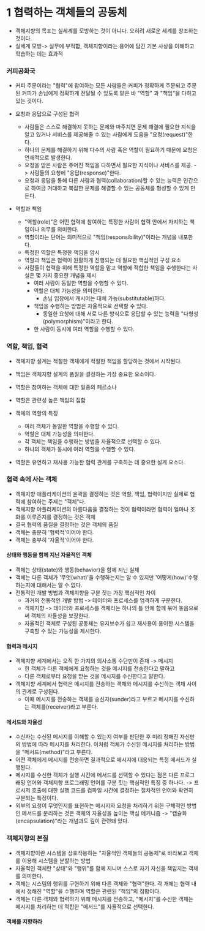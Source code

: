 # 1 협력하는 객체들의 공동체

- 객체지향의 목표는 실세계를 모방하는 것이 아니다. 오히려 새로운 세계를 창조하는 것이다.
- 실세계 모방-> 실무에 부적합, 객체지향이라는 용어에 담긴 기본 사상을 이해하고 학습하는 데는 효과적
### 커피공화국
  - 커피 주문이라는 "협력"에 참여하는 모든 사람들은 커피가 정확하게 주문되고 주문된 커피가 손님에게
정확하게 전달될 수 있도록 맡은 바 "역할" 과 "책임"을 다하고 있는 것이다.


- 요청과 응답으로 구성된 협력
  - 사람들은 스스로 해결하지 못하는 문제와 마주치면 문제 해결에 필요한 지식을 알고 있거나 서비스를
제공해줄 수 있는 사람에게 도움을 "요청(request)"한다.
  - 하나의 문제를 해결하기 위해 다수의 사람 혹은 역할이 필요하기 때문에 요청은 연쇄적으로 발생한다.
  - 요청을 받은 사람은 주어진 책임을 다하면서 필요한 지식이나 서비스를 제공. -> 사람들의 요청에
"응답(response)"한다.
  - 요청과 응답을 통해 다른 사람과 협력(collaboration)할 수 있는 능력은 인간으로 하여금
거대하고 복잡한 문제를 해결할 수 있는 공동체를 형성할 수 있게 만든다.


- 역할과 책임
  - "역할(role)"은 어떤 협력에 참여하는 특정한 사람이 협력 안에서 차지하는 책임이나 의무를 의미한다.
  - 역할이라는 단어는 의미적으로 "책임(responsibility)"이라는 개념을 내포한다.
  - 특정한 역할은 특정한 책임을 암시
  - 역할과 책임은 협력이 원활하게 진행되는 데 필요한 핵심적인 구성 요소
  - 사람들이 협력을 위해 특정한 역할을 맡고 역할에 적합한 책임을 수행한다는 사실은 몇 가지 중요한 개념을 제시
    - 여러 사람이 동일한 역할을 수행할 수 있다.
    - 역할은 대체 가능성을 의미한다.
      - 손님 입장에서 캐시어는 대체 가능(substitutable)하다.
    - 책임을 수행하는 방법은 자율적으로 선택할 수 있다.
      - 동일한 요청에 대해 서로 다른 방식으로 응답할 수 있는 능력을 "다형성(polymorphism)"이라고 한다.
    - 한 사람이 동시에 여러 역할을 수행할 수 있다.


### 역할, 책임, 협력
- 객체지향 설계는 적절한 객체에게 적절한 책임을 할당하는 것에서 시작된다.
- 책임은 객체지향 설계의 품질을 결정하는 가장 중요한 요소이다.

- 역할은 참여하는 객체에 대한 일종의 페르소나
- 역할은 관련성 높은 책임의 집합
- 객체의 역할의 특징
  - 여러 객체가 동일한 역할을 수행할 수 있다.
  - 역할은 대체 가능성을 의미한다.
  - 각 객체는 책임을 수행하는 방법을 자율적으로 선택할 수 있다.
  - 하나의 객체가 동시에 여러 역할을 수행할 수 있다.
- 역할은 유연하고 재사용 가능한 협력 관계를 구축하는 데 중요한 설계 요소다.

### 협력 속에 사는 객체

- 객체지향 애플리케이션의 윤곽을 결정하는 것은 역할, 책임, 협력이지만 실제로 협력에 참여하는 주제는 "객체"다.
- 객체지향 야플리케이션의 아름다움을 결정하는 것이 협력이라면 협력이 얼마나 조화를 이루즌지를 결정하는 것은 객체
- 결국 협력의 품질을 결정하는 것은 객체의 품질 
- 객체는 충분히 '협력적'이어야 한다.
- 객체는 충부히 '자율적'이어야 한다.

#### 상태와 행동을 함께 지닌 자율적인 객체
- 객체는 상태(state)와 행동(behavior)을 함께 지닌 실체
- 객체는 다른 객체가 '무엇(what)'을 수행하는지는 알 수 있지만 '어떻게(how)'수행하는지에 대해서는 알 수 없다.
- 전통적인 개발 방법과 객체지향을 구분 짓는 가장 핵심적인 차이
  - 과거의 전통적인 개발 방법 -> 데이터와 프로세스를 엄격하게 구분한다.
  - 객체지향 -> 데이터와 프로세스를 객체라는 하나의 틀 안에 함께 묶어 놓음으로써 객체의 자율성을 보장한다.
  - 자율적인 객체로 구성된 공동체는 유지보수가 쉽고 재사용이 용이한 시스템을 구축할 수 있는 가능성을 제시한다.

#### 협력과 메시지
- 객체지향 세계에서는 오직 한 가지의 의사소통 수단만이 존재 -> 메시지
  - 한 객체가 다른 객체에게 요청하는 것을 메시지를 전송한다고 말하고
  - 다른 객체로부터 요청을 받는 것을 메시지를 수신한다고 말한다.
- 객체지향 세계에서 협력은 메시지를 전송하는 객체와 메시지를 수신하는 객체 사이의 관계로 구성된다.
  - 이때 메시지를 전송하는 객체를 송신자(sunder)라고 부르고 메시지를 수신하는 객체를(receiver)라고 부른다.

#### 메서드와 자율성
- 수신자는 수신된 메시지를 이해할 수 있는지 여부를 판단한 후 미리 정해진 자신만의 방법에 따라 메시지를 처리한다.
이처럼 객체가 수신된 메시지를 처리하는 방법을 "메서드(method)"라고 부른다.
- 어떤 객체에게 메시지를 전송하면 결과적으로 메시지에 대응되는 특정 메서드가 실행된다. 
- 메시지를 수신한 객체가 실행 시간에 메서드를 선택할 수 있다는 점은 다른 프로그래밍 언어와 객체지향 프로그래밍
언어를 구분 짓는 핵심적인 특징 중 하나다. -> 프로시저 호출에 대한 실행 코드를 컴파일 시간에 결정하는 절차적인
언어와 확연히 구분되는 특징이다.
- 외부의 요청이 무엇인지를 표현하는 메시지와 요청을 처리하기 위한 구체적인 방법인 메서드를 분리하는 것은 객체의
자율성을 높이는 핵심 메커니즘 -> "캡슐화(encapsulation)"라는 개념과도 깊이 관련돼 있다.

### 객체지향의 본질

- 객체지향이란 시스템을 상호작용하는 "자율적인 객체들의 공동체"로 바라보고 객체를 이용해 시스템을 분할하는 방법
- 자율적인 객체란 "상태"와 "행위"를 함께 지니며 스스로 자기 자신을 책임지는 객체를 의미한다.
- 객체는 시스템의 행위를 구현하기 위해 다른 객체와 "협력"한다. 각 개체는 협력 내에서 정해진 "역할"을 수행하며
역할은 관련된 "책임"의 집합이다.
- 객체는 다른 객체와 협력하기 위해 메시지를 전송하고, "메시지"를 수신한 객체는 메시지를 처리하는 데 적합한 
"메서드"를 자율적으로 선택한다.

#### 객체를 지향하라
